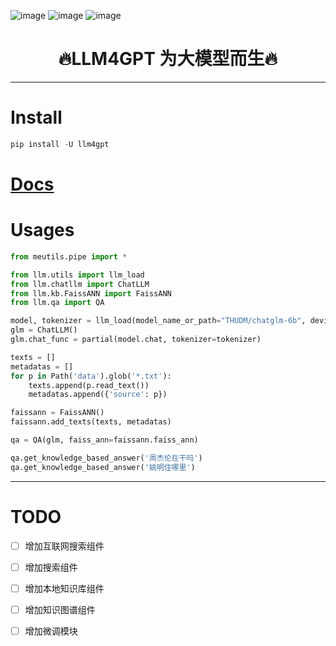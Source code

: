![image](https://img.shields.io/pypi/v/llm4gpt.svg) ![image](https://img.shields.io/travis/yuanjie-ai/llm4gpt.svg) ![image](https://readthedocs.org/projects/llm4gpt/badge/?version=latest)



<h1 align = "center">🔥LLM4GPT 为大模型而生🔥</h1>

---

# Install

```python
pip install -U llm4gpt
```

# [Docs](https://jie-yuan.github.io/llm4gpt/)

# Usages

```python
from meutils.pipe import *

from llm.utils import llm_load
from llm.chatllm import ChatLLM
from llm.kb.FaissANN import FaissANN
from llm.qa import QA

model, tokenizer = llm_load(model_name_or_path="THUDM/chatglm-6b", device='cpu')
glm = ChatLLM()
glm.chat_func = partial(model.chat, tokenizer=tokenizer)

texts = []
metadatas = []
for p in Path('data').glob('*.txt'):
    texts.append(p.read_text())
    metadatas.append({'source': p})

faissann = FaissANN()
faissann.add_texts(texts, metadatas)

qa = QA(glm, faiss_ann=faissann.faiss_ann)

qa.get_knowledge_based_answer('周杰伦在干吗')
qa.get_knowledge_based_answer('姚明住哪里')
```

---

# TODO

-[ ] 增加互联网搜索组件

-[ ] 增加搜索组件

-[ ] 增加本地知识库组件

-[ ] 增加知识图谱组件

-[ ] 增加微调模块



